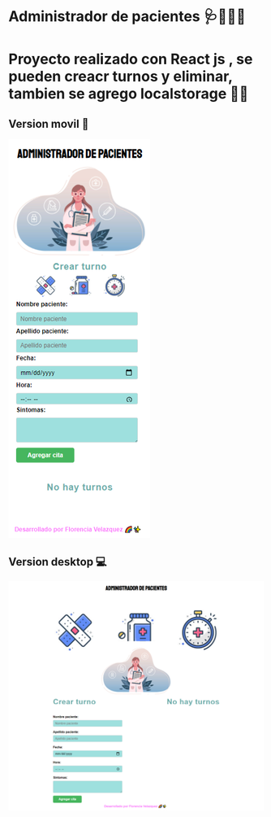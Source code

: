 # Administrador de pacientes 🩺👩🏼‍⚕️

<h1>Proyecto realizado con React js , se pueden creacr turnos y eliminar, tambien se agrego localstorage 🤩🤩 </h1>

<h2>Version movil 📱 </h2>

 <img src="https://github.com/flopixx/Administrador-de-pacientes/blob/master/src/images/Administrador-de-2.png">

<h2>Version desktop 💻 </h2>
<img src="https://github.com/flopixx/Administrador-de-pacientes/blob/master/src/images/Administrador-de-Pacientes.png">
